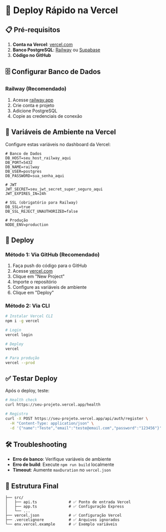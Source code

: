 # 🚀 Deploy Rápido na Vercel

## 📋 Pré-requisitos

1. **Conta na Vercel**: [vercel.com](https://vercel.com)
2. **Banco PostgreSQL**: [Railway](https://railway.app) ou [Supabase](https://supabase.com)
3. **Código no GitHub**

## 🗄️ Configurar Banco de Dados

### Railway (Recomendado)
1. Acesse [railway.app](https://railway.app)
2. Crie conta e projeto
3. Adicione PostgreSQL
4. Copie as credenciais de conexão

## 🔧 Variáveis de Ambiente na Vercel

Configure estas variáveis no dashboard da Vercel:

```env
# Banco de Dados
DB_HOST=seu_host_railway_aqui
DB_PORT=5432
DB_NAME=railway
DB_USER=postgres
DB_PASSWORD=sua_senha_aqui

# JWT
JWT_SECRET=seu_jwt_secret_super_seguro_aqui
JWT_EXPIRES_IN=24h

# SSL (obrigatório para Railway)
DB_SSL=true
DB_SSL_REJECT_UNAUTHORIZED=false

# Produção
NODE_ENV=production
```

## 🚀 Deploy

### Método 1: Via GitHub (Recomendado)
1. Faça push do código para o GitHub
2. Acesse [vercel.com](https://vercel.com)
3. Clique em "New Project"
4. Importe o repositório
5. Configure as variáveis de ambiente
6. Clique em "Deploy"

### Método 2: Via CLI
```bash
# Instalar Vercel CLI
npm i -g vercel

# Login
vercel login

# Deploy
vercel

# Para produção
vercel --prod
```

## ✅ Testar Deploy

Após o deploy, teste:

```bash
# Health check
curl https://seu-projeto.vercel.app/health

# Registro
curl -X POST https://seu-projeto.vercel.app/api/auth/register \
  -H "Content-Type: application/json" \
  -d '{"name":"Teste","email":"teste@email.com","password":"123456"}'
```

## 🛠️ Troubleshooting

- **Erro de banco**: Verifique variáveis de ambiente
- **Erro de build**: Execute `npm run build` localmente
- **Timeout**: Aumente `maxDuration` no `vercel.json`

## 📁 Estrutura Final

```
├── src/
│   ├── api.ts              # ✅ Ponto de entrada Vercel
│   ├── app.ts              # ✅ Configuração Express
│   └── ...
├── vercel.json             # ✅ Configuração Vercel
├── .vercelignore           # ✅ Arquivos ignorados
└── env.vercel.example      # ✅ Exemplo variáveis
```

